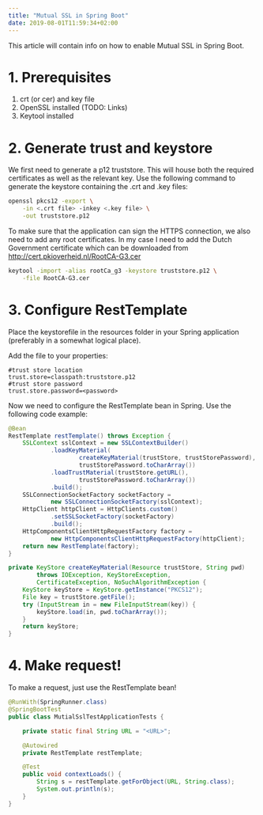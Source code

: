 ```yaml
---
title: "Mutual SSL in Spring Boot"
date: 2019-08-01T11:59:34+02:00
---
```


This article will contain info on how to enable Mutual SSL in Spring Boot.

# 1. Prerequisites
1. crt (or cer) and key file
2. OpenSSL installed (TODO: Links)
3. Keytool installed

# 2. Generate trust and keystore 
We first need to generate a p12 truststore. This will house both the required certificates as well as the relevant key. Use the following command to generate the keystore containing the .crt and .key files:

```bash
openssl pkcs12 -export \
    -in <.crt file> -inkey <.key file> \
    -out truststore.p12
```


To make sure that the application can sign the HTTPS connection, we also need to add any root certificates. In my case I need to add the Dutch Government certificate which can be downloaded from http://cert.pkioverheid.nl/RootCA-G3.cer

```bash
keytool -import -alias rootCa_g3 -keystore truststore.p12 \
    -file RootCA-G3.cer
```

# 3. Configure RestTemplate
Place the keystorefile in the resources folder in your Spring application (preferably in a somewhat logical place). 

Add the file to your properties:
```properties
#trust store location
trust.store=classpath:truststore.p12
#trust store password
trust.store.password=<password>
```

Now we need to configure the RestTemplate bean in Spring. Use the following code example:

```java
@Bean
RestTemplate restTemplate() throws Exception {
    SSLContext sslContext = new SSLContextBuilder()
            .loadKeyMaterial(
                    createKeyMaterial(trustStore, trustStorePassword),
                    trustStorePassword.toCharArray())
            .loadTrustMaterial(trustStore.getURL(),
                    trustStorePassword.toCharArray())
            .build();
    SSLConnectionSocketFactory socketFactory =
            new SSLConnectionSocketFactory(sslContext);
    HttpClient httpClient = HttpClients.custom()
            .setSSLSocketFactory(socketFactory)
            .build();
    HttpComponentsClientHttpRequestFactory factory =
            new HttpComponentsClientHttpRequestFactory(httpClient);
    return new RestTemplate(factory);
}

private KeyStore createKeyMaterial(Resource trustStore, String pwd)
        throws IOException, KeyStoreException, 
        CertificateException, NoSuchAlgorithmException {
    KeyStore keyStore = KeyStore.getInstance("PKCS12");
    File key = trustStore.getFile();
    try (InputStream in = new FileInputStream(key)) {
        keyStore.load(in, pwd.toCharArray());
    }
    return keyStore;
}
```

# 4. Make request!
To make a request, just use the RestTemplate bean!

```java
@RunWith(SpringRunner.class)
@SpringBootTest
public class MutialSslTestApplicationTests {

	private static final String URL = "<URL>";

	@Autowired
	private RestTemplate restTemplate;

	@Test
	public void contextLoads() {
		String s = restTemplate.getForObject(URL, String.class);
		System.out.println(s);
	}
}
```